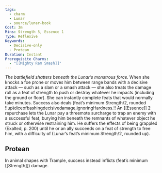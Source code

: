 ```yaml
---
tags:
  - charm
  - Lunar
  - source/lunar-book
Cost: 3m
Mins: Strength 5, Essence 1
Type: Reflexive
Keywords:
  - Decisive-only
  - Protean
Duration: Instant
Prerequisite Charms:
  - "[[Mighty Ram Smash]]"
---
```

*The battlefield shatters beneath the Lunar’s monstrous force.*
When she knocks a foe prone or moves him between range bands with a decisive attack — such as a slam or a smash attack — she also treats the damage roll as a feat of strength to push or destroy whatever he impacts (including the ground or floor). She can instantly complete feats that would normally take minutes. Success also deals (feat’s minimum Strength/2, rounded !!up)diceofbashingdecisivedamage,ignoringHardness.!! An [[Essence]] 2 repurchase lets the Lunar pay a threemote surcharge to trap an enemy with a successful feat, burying him beneath the remnants of whatever object he struck or otherwise restraining him. He suffers the effects of being grappled (Exalted, p. 200) until he or an ally succeeds on a feat of strength to free him, with a difficulty of (Lunar’s feat’s minimum Strength/2, rounded up). 
## Protean 

In animal shapes with Trample, success instead inflicts (feat’s minimum [[Strength]]) damage.